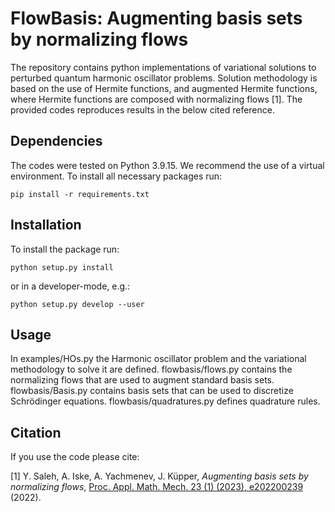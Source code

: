 # FlowBasis: Augmenting basis sets by normalizing flows

The repository contains python implementations of variational solutions to perturbed quantum harmonic oscillator problems. Solution methodology is based on the use of Hermite functions, and augmented Hermite functions, where Hermite functions are composed with normalizing flows [1]. The provided codes reproduces results in the below cited reference.

## Dependencies

The codes were tested on Python 3.9.15. We recommend the use of a virtual
environment. To install all necessary packages run:

```
pip install -r requirements.txt
```


## Installation

To install the package run:
```
python setup.py install
```
or in a developer-mode, e.g.:
```
python setup.py develop --user
```

## Usage

In examples/HOs.py the Harmonic oscillator problem and the variational methodology to solve it are defined. flowbasis/flows.py contains the normalizing flows that are used to augment standard basis sets. flowbasis/Basis.py contains basis sets that can be used to discretize Schrödinger equations. flowbasis/quadratures.py defines quadrature rules.   


## Citation

If you use the code please cite:

[1] Y. Saleh, A. Iske, A. Yachmenev, J. Küpper, *Augmenting basis sets by normalizing flows*, [Proc. Appl. Math. Mech. 23 (1) (2023), e202200239]( https://onlinelibrary.wiley.com/doi/full/10.1002/pamm.202200239) (2022).
